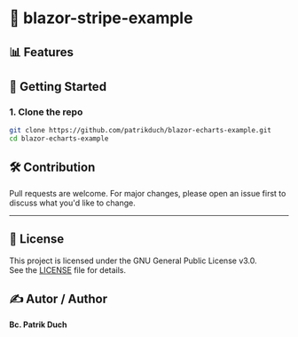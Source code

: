 # 🧪 blazor-stripe-example



## 📊 Features


## 🚀 Getting Started

### 1. **Clone the repo**

```bash
git clone https://github.com/patrikduch/blazor-echarts-example.git
cd blazor-echarts-example
```


## 🛠️ Contribution

Pull requests are welcome. For major changes, please open an issue first to discuss what you'd like to change.

---

## 📄 License

This project is licensed under the GNU General Public License v3.0.  
See the [LICENSE](LICENSE) file for details.


## ✍️ Autor / Author

**Bc. Patrik Duch**
